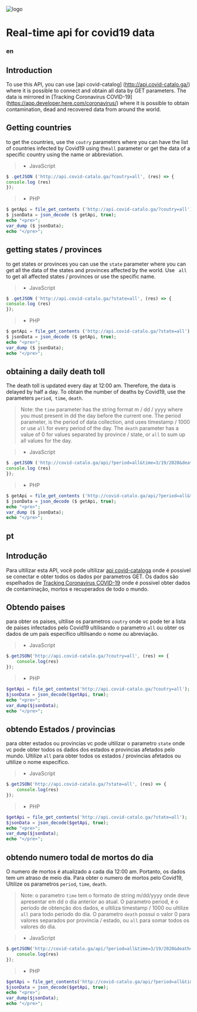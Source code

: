 ![logo](https://i.imgur.com/krqsybE.png)

# Real-time api for covid19 data
### en

## Introduction
To use this API, you can use [api covid-catalog] (http://api.covid-catalo.ga/) where it is possible to connect and obtain all data by GET parameters. The data is mirrored in [Tracking Coronavirus COVID-19] (https://app.developer.here.com/coronavirus/) where it is possible to obtain contamination, dead and recovered data from around the world.

## Getting countries

to get the countries, use the `coutry` parameters where you can have the list of countries infected by Covid19 using the``all`` parameter or get the data of a specific country using the name or abbreviation.
> - JavaScript
```js
$ .getJSON ('http://api.covid-catalo.ga/?coutry=all', (res) => {
console.log (res)
});
```
> - PHP
```php
$ getApi = file_get_contents ('http://api.covid-catalo.ga/?coutry=all');
$ jsonData = json_decode ($ getApi, true);
echo "<pre>";
var_dump ($ jsonData);
echo "</pre>";
```

## getting states / provinces

to get states or provinces you can use the `state` parameter where you can get all the data of the states and provinces affected by the world. Use `` all`` to get all affected states / provinces or use the specific name.
> - JavaScript
```js
$ .getJSON ('http://api.covid-catalo.ga/?state=all', (res) => {
console.log (res)
});
```
> - PHP
```php
$ getApi = file_get_contents ('http://api.covid-catalo.ga/?state=all');
$ jsonData = json_decode ($ getApi, true);
echo "<pre>";
var_dump ($ jsonData);
echo "</pre>";
```

## obtaining a daily death toll

The death toll is updated every day at 12:00 am. Therefore, the data is delayed by half a day. To obtain the number of deaths by Covid19, use the parameters `period`,` time`, `death`.

> Note: the `time` parameter has the string format m / dd / yyyy where you must present in dd the day before the current one. The period parameter, is the period of data collection, and uses timestamp / 1000 or use ``all`` for every period of the day. The `death` parameter has a value of 0 for values ​​separated by province / state, or ``all`` to sum up all values ​​for the day.

> - JavaScript
```js
$ .getJSON ('http://covid-catalo.ga/api/?period=all&time=3/19/2020&death=all', (res) => {
console.log (res)
});
```
> - PHP
```php
$ getApi = file_get_contents ('http://covid-catalo.ga/api/?period=all&time=3/19/2020&death=all');
$ jsonData = json_decode ($ getApi, true);
echo "<pre>";
var_dump ($ jsonData);
echo "</pre>";
```

## pt

## Introdução
Para ultilizar esta API, você pode ultilizar [api covid-cataloga](http://api.covid-catalo.ga/) onde é possivel se conectar e obter todos os dados por parametros GET. Os dados são espelhados de [Tracking Coronavirus COVID-19](https://app.developer.here.com/coronavirus/) onde é possivel obter dados de contaminação, mortos e recuperados de todo o mundo.

## Obtendo paises

para obter os paises, ultilise os parametros `coutry` onde vc pode ter a lista de paises infectados pelo Covid19 ultilisando o parametro ``all`` ou obter os dados de um país especifico ultilisando o nome ou abreviação.
>- JavaScript
```js
$.getJSON('http://api.covid-catalo.ga/?coutry=all', (res) => {
	console.log(res)
});
```
>- PHP
```php
$getApi = file_get_contents('http://api.covid-catalo.ga/?coutry=all');
$jsonData = json_decode($getApi, true);
echo "<pre>";
var_dump($jsonData);
echo "</pre>";
```

## obtendo Estados / provincias

para obter estados ou provincias vc pode ultilizar o parametro `state` onde vc pode obter todos os dados dos estados e provincias afetados pelo mundo. Ultilize ``all`` para obter todos os estados / provincias afetados ou ultilize o nome especifico.
>- JavaScript
```js
$.getJSON('http://api.covid-catalo.ga/?state=all', (res) => {
	console.log(res)
});
```
>- PHP
```php
$getApi = file_get_contents('http://api.covid-catalo.ga/?state=all');
$jsonData = json_decode($getApi, true);
echo "<pre>";
var_dump($jsonData);
echo "</pre>";
```

## obtendo numero todal de mortos do dia

O numero de mortos é atualizado a cada dia 12:00 am. Portanto, os dados tem um atraso de meio dia. Para obter o numero de mortos pelo Covid19, Ultilize os parametros `period`, `time`, `death`.

> Note: o parametro `time` tem o formato de string m/dd/yyyy onde deve apresentar em dd o dia anterior ao atual. O parametro period, é o periodo de obtenção dos dados, e ultiliza timestamp / 1000 ou ultilize ``all`` para todo periodo do dia. O parametro `death` possui o valor 0 para valores separados por provincia / estado, ou ``all`` para somar todos os valores do dia.

>- JavaScript
```js
$.getJSON('http://covid-catalo.ga/api/?period=all&time=3/19/2020&death=all', (res) => {
	console.log(res)
});
```
>- PHP
```php
$getApi = file_get_contents('http://covid-catalo.ga/api/?period=all&time=3/19/2020&death=all');
$jsonData = json_decode($getApi, true);
echo "<pre>";
var_dump($jsonData);
echo "</pre>";
```
